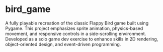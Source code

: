 # bird_game
A fully playable recreation of the classic Flappy Bird game built using Pygame. This project emphasizes sprite animation, physics-based movement, and responsive controls in a side-scrolling environment. Developed as a solo game dev exercise to enhance skills in 2D rendering, object-oriented design, and event-driven programming.
